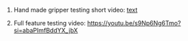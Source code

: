 1. Hand made gripper testing short video: 
[text](https://youtube.com/shorts/WoV43_tdasw?si=HayH7V9HFfVmZzHr)

2. Full feature testing video: 
https://youtu.be/s9Np6Ng6Tmo?si=abaPImfBddYX_jbX



